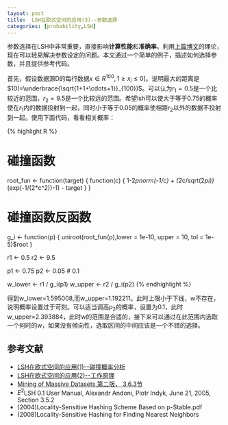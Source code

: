 ```yaml
---
layout: post
title:  LSH在欧式空间的应用(3)--参数选择
categories: [probability,LSH]
---
```


参数选择在LSH中非常重要，直接影响**计算性能**和**准确率**。利用[上篇博文][2]的理论，现在可以轻易解决参数设定的问题。本文通过一个简单的例子，描述如何选择参数，并且提供参考代码。

首先，假设数据源D的每行数据$x\in R^100, 1 \ge x_i \le 0$]。说明最大的距离是$10(=\underbrace{\sqrt{1+1+\cdots+1}}_{100})$。可以认为$r_1=0.5$是一个比较近的范围，$r_2=9.5$是一个比较远的范围。希望lsh可以使大于等于0.75的概率使在$r_1$内的数据投射到一起，同时小于等于0.05的概率使相距$r_2$以外的数据不投射到一起。使用下面代码，看看相关概率：

{% highlight R %}
# 碰撞函数
root_fun <- function(target) {
  function(c) {
    1-2*pnorm(-1/c) + (2*c/sqrt(2*pi))*(exp(-1/(2*c^2))-1) - target
  }
}

# 碰撞函数反函数
g_i <- function(p) {
  uniroot(root_fun(p),lower = 1e-10, upper = 10, tol = 1e-5)$root
}


r1 <- 0.5
r2 <- 9.5

p1 <- 0.75
p2 <- 0.05 # 0.1 

w_lower <- r1 / g_i(p1) 
w_upper <- r2 / g_i(p2)
{% endhighlight %}

得到w_lower=1.595008,而w_upper=1.192211。此时上限小于下线，w不存在，说明概率设置过于苛刻。可以适当调高$p_2$的概率，设置为0.1，此时w_upper=2.393884，此时w的范围是合适的，接下来可以通过在此范围内选取一个何时的w，如果没有倾向性，选取区间的中间应该是一个不错的选择。

## 参考文献

* [LSH在欧式空间的应用(1)--碰撞概率分析][1]
* [LSH在欧式空间的应用(2)--工作原理][2]
* [Mining of Massive Datasets,第二版， 3.6.3节](http://www.mmds.org/)
* $E^2$LSH 0.1 User Manual, Alexandr Andoni, Piotr Indyk, June 21, 2005, Section 3.5.2
* (2004)Locality-Sensitive Hashing Scheme Based on p-Stable.pdf
* (2008)Locality-Sensitive Hashing for Finding Nearest Neighbors

[1]: lsh_eulidian_1.html
[2]: lsh_eulidian_2.html